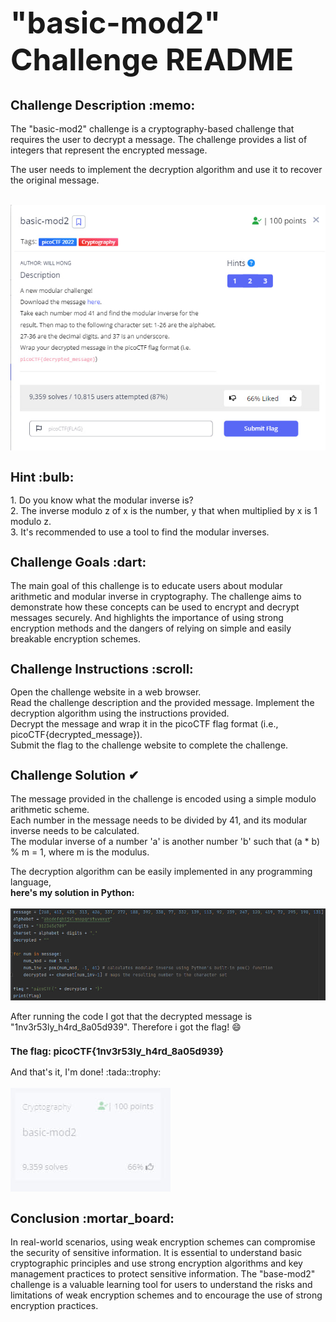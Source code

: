 <h1 style="font-size: 48px;">"basic-mod2" Challenge README</h1>
<h2 style="font-size: 20px;">Challenge Description :memo:</h2>
The "basic-mod2" challenge is a cryptography-based challenge that requires the user to decrypt a message.
The challenge provides a list of integers that represent the encrypted message.

The user needs to implement the decryption algorithm and use it to recover the original message.

<br><img src="./screenshots/photo_2023-05-02_09-21-15.jpg">

<h2 style="font-size: 20px;">Hint :bulb:</h2>
1. Do you know what the modular inverse is?<br>
2. The inverse modulo z of x is the number, y that when multiplied by x is 1 modulo z.<br>
3. It's recommended to use a tool to find the modular inverses.
<h2 style="font-size: 20px;">Challenge Goals :dart:</h2>
The main goal of this challenge is to educate users about modular arithmetic and modular inverse in cryptography. 
The challenge aims to demonstrate how these concepts can be used to encrypt and decrypt messages securely.
And highlights the importance of using strong encryption methods and the dangers of relying on simple and easily breakable encryption schemes.
<h2 style="font-size: 20px;">Challenge Instructions :scroll:</h2>
Open the challenge website in a web browser.<br>
Read the challenge description and the provided message.<r>
Implement the decryption algorithm using the instructions provided.<br>
Decrypt the message and wrap it in the picoCTF flag format (i.e., picoCTF{decrypted_message}).<br>
Submit the flag to the challenge website to complete the challenge.
<h2 style="font-size: 20px;">Challenge Solution &#10004;</h2>
The message provided in the challenge is encoded using a simple modulo arithmetic scheme.<br>
Each number in the message needs to be divided by 41, and its modular inverse needs to be calculated.<br>
The modular inverse of a number 'a' is another number 'b' such that (a * b) % m = 1, where m is the modulus.

The decryption algorithm can be easily implemented in any programming language, <br><b>here's my solution in Python:</b><br>
<br><img src="./screenshots/photo_2023-05-02_09-21-33.jpg">


After running the code I got that the decrypted message is "1nv3r53ly_h4rd_8a05d939". Therefore i got the flag! :smile:

<h3 style="font-size: 15px;">The flag: picoCTF{1nv3r53ly_h4rd_8a05d939}</h3>
And that's it, I'm done! :tada::trophy: <br>
<br><img src="./screenshots/photo_2023-05-02_09-21-40.jpg">
<h2 style="font-size: 20px;">Conclusion :mortar_board:</h2>
In real-world scenarios, using weak encryption schemes can compromise the security of sensitive information. It is essential to understand basic cryptographic principles and use strong encryption algorithms and key management practices to protect sensitive information. The "base-mod2" challenge is a valuable learning tool for users to understand the risks and limitations of weak encryption schemes and to encourage the use of strong encryption practices.
